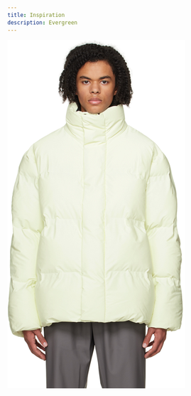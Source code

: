 ```yaml
---
title: Inspiration
description: Evergreen
---
```


![Rains jacket](../../../assets/inspiration/rains.png)
